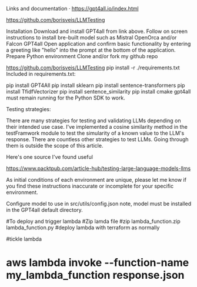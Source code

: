 Links and documentation
· https://gpt4all.io/index.html

https://github.com/borisveis/LLMTesting

Installation
Download and install GPT4all from  link above.
Follow on screen instructions to install bre-built model such as Mistral OpenOrca and/or Falcon GPT4all
Open application and confirm basic functionality by entering a greeting like "hello" into the prompt at the bottom of the application.
Prepare Python environment
Clone and/or fork my github repo

https://github.com/borisveis/LLMTesting
pip install -r ./requirements.txt
Included in requirements.txt:

pip install GPT4All
pip install sklearn
pip install sentence-transformers
pip install TfidfVectorizer
pip install sentence_similarity
pip install cmake
gpt4all must remain running for the Python SDK to work.

Testing strategies:

There are many strategies for testing and validating LLMs depending on their intended use case. I've implemented a cosine similarity method in the testFramwork module to test the simularity of a known value to the LLM's response. There are countless other strategies to test LLMs. Going through them is outside the scope of this article.

Here's one source I've found useful

https://www.packtpub.com/article-hub/testing-large-language-models-llms



As initial conditions of each environment are unique, please let me know if you find these instructions inaccurate or incomplete for your specific environment.

Configure model to use in src/utils/config.json
    note, model must be installed in the GPT4all default directory. 

#To deploy and trigger lambda
#Zip lamda file
#zip lambda_function.zip lambda_function.py
#deploy lambda with terraform as normally

#tickle lambda
# aws lambda invoke --function-name my_lambda_function response.json
